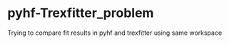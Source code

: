# pyhf-Trexfitter_problem
Trying to compare fit results in pyhf and trexfitter using same workspace
